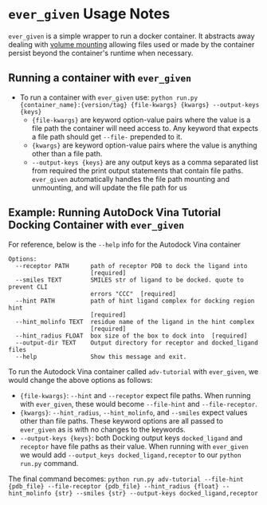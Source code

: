 # `ever_given` Usage Notes

`ever_given` is a simple wrapper to run a docker container. It abstracts away dealing with [volume mounting](https://docs.docker.com/storage/volumes/) allowing files used or made by the container persist beyond the container's runtime when necessary.

## Running a container with `ever_given`
* To run a container with `ever_given` use: `python run.py {container_name}:{version/tag} {file-kwargs} {kwargs} --output-keys {keys}`
    * `{file-kwargs}` are keyword option-value pairs where the value is a file path the container will need access to. Any keyword that expects a file path should get `--file-` prepended to it. 
    * `{kwargs}` are keyword option-value pairs where the value is anything other than a file path.
    * `--output-keys {keys}` are any output keys as a comma separated list from required the print output statements that contain file paths. `ever_given` automatically handles the file path mounting and unmounting, and will update the file path for us

## Example: Running AutoDock Vina Tutorial Docking Container with `ever_given`
For reference, below is the `--help` info for the Autodock Vina container
```
Options:
  --receptor PATH      path of receptor PDB to dock the ligand into
                       [required]
  --smiles TEXT        SMILES str of ligand to be docked. quote to prevent CLI
                       errors "CCC"  [required]
  --hint PATH          path of hint ligand complex for docking region hint
                       [required]
  --hint_molinfo TEXT  residue name of the ligand in the hint complex
                       [required]
  --hint_radius FLOAT  box size of the box to dock into  [required]
  --output-dir TEXT    Output directory for receptor and docked_ligand files
  --help               Show this message and exit.
```
To run the Autodock Vina container called `adv-tutorial` with `ever_given`, we would change the above options as follows:
   * `{file-kwargs}`: `--hint` and `--receptor` expect file paths. When running with `ever_given`, these would become `--file-hint` and `--file-receptor`.
   * `{kwargs}`: `--hint_radius`, `--hint_molinfo`, and `--smiles` expect values other than file paths. These keyword options are all passed to `ever_given` as is with no changes to the keywords.
   * `--output-keys {keys}`: both Docking output keys `docked_ligand` and `receptor` have file paths as their value. When running with `ever_given` we would add `--output_keys docked_ligand,receptor` to our `python run.py` command.

The final command becomes: `python run.py adv-tutorial --file-hint {pdb_file} --file-receptor {pdb_file} --hint_radius {float} --hint_molinfo {str} --smiles {str} --output-keys docked_ligand,receptor`
